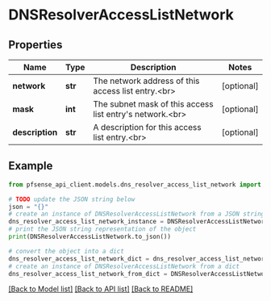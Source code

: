 # DNSResolverAccessListNetwork


## Properties

Name | Type | Description | Notes
------------ | ------------- | ------------- | -------------
**network** | **str** | The network address of this access list entry.&lt;br&gt; | [optional] 
**mask** | **int** | The subnet mask of this access list entry&#39;s network.&lt;br&gt; | [optional] 
**description** | **str** | A description for this access list entry.&lt;br&gt; | [optional] 

## Example

```python
from pfsense_api_client.models.dns_resolver_access_list_network import DNSResolverAccessListNetwork

# TODO update the JSON string below
json = "{}"
# create an instance of DNSResolverAccessListNetwork from a JSON string
dns_resolver_access_list_network_instance = DNSResolverAccessListNetwork.from_json(json)
# print the JSON string representation of the object
print(DNSResolverAccessListNetwork.to_json())

# convert the object into a dict
dns_resolver_access_list_network_dict = dns_resolver_access_list_network_instance.to_dict()
# create an instance of DNSResolverAccessListNetwork from a dict
dns_resolver_access_list_network_from_dict = DNSResolverAccessListNetwork.from_dict(dns_resolver_access_list_network_dict)
```
[[Back to Model list]](../README.md#documentation-for-models) [[Back to API list]](../README.md#documentation-for-api-endpoints) [[Back to README]](../README.md)


